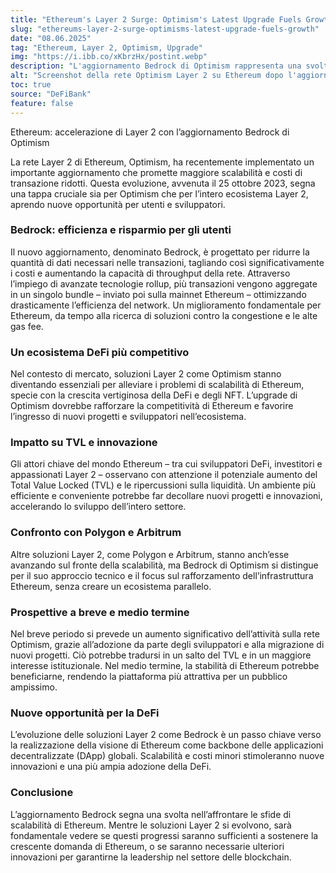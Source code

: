 ```yaml
---
title: "Ethereum's Layer 2 Surge: Optimism's Latest Upgrade Fuels Growth"
slug: "ethereums-layer-2-surge-optimisms-latest-upgrade-fuels-growth"
date: "08.06.2025"
tag: "Ethereum, Layer 2, Optimism, Upgrade"
img: "https://i.ibb.co/xKbrzHx/postint.webp"
description: "L'aggiornamento Bedrock di Optimism rappresenta una svolta per la scalabilità di Ethereum, offrendo transazioni più economiche e veloci, con un impatto positivo sull'adozione e sull'ecosistema DeFi."
alt: "Screenshot della rete Optimism Layer 2 su Ethereum dopo l'aggiornamento Bedrock"
toc: true
source: "DeFiBank"
feature: false
---
```


Ethereum: accelerazione di Layer 2 con l’aggiornamento Bedrock di Optimism

La rete Layer 2 di Ethereum, Optimism, ha recentemente implementato un importante aggiornamento che promette maggiore scalabilità e costi di transazione ridotti. Questa evoluzione, avvenuta il 25 ottobre 2023, segna una tappa cruciale sia per Optimism che per l’intero ecosistema Layer 2, aprendo nuove opportunità per utenti e sviluppatori.

### Bedrock: efficienza e risparmio per gli utenti

Il nuovo aggiornamento, denominato Bedrock, è progettato per ridurre la quantità di dati necessari nelle transazioni, tagliando così significativamente i costi e aumentando la capacità di throughput della rete. Attraverso l’impiego di avanzate tecnologie rollup, più transazioni vengono aggregate in un singolo bundle – inviato poi sulla mainnet Ethereum – ottimizzando drasticamente l’efficienza del network. Un miglioramento fondamentale per Ethereum, da tempo alla ricerca di soluzioni contro la congestione e le alte gas fee.

### Un ecosistema DeFi più competitivo

Nel contesto di mercato, soluzioni Layer 2 come Optimism stanno diventando essenziali per alleviare i problemi di scalabilità di Ethereum, specie con la crescita vertiginosa della DeFi e degli NFT. L’upgrade di Optimism dovrebbe rafforzare la competitività di Ethereum e favorire l’ingresso di nuovi progetti e sviluppatori nell’ecosistema.

### Impatto su TVL e innovazione

Gli attori chiave del mondo Ethereum – tra cui sviluppatori DeFi, investitori e appassionati Layer 2 – osservano con attenzione il potenziale aumento del Total Value Locked (TVL) e le ripercussioni sulla liquidità. Un ambiente più efficiente e conveniente potrebbe far decollare nuovi progetti e innovazioni, accelerando lo sviluppo dell’intero settore.

### Confronto con Polygon e Arbitrum

Altre soluzioni Layer 2, come Polygon e Arbitrum, stanno anch’esse avanzando sul fronte della scalabilità, ma Bedrock di Optimism si distingue per il suo approccio tecnico e il focus sul rafforzamento dell’infrastruttura Ethereum, senza creare un ecosistema parallelo.

### Prospettive a breve e medio termine

Nel breve periodo si prevede un aumento significativo dell’attività sulla rete Optimism, grazie all’adozione da parte degli sviluppatori e alla migrazione di nuovi progetti. Ciò potrebbe tradursi in un salto del TVL e in un maggiore interesse istituzionale. Nel medio termine, la stabilità di Ethereum potrebbe beneficiarne, rendendo la piattaforma più attrattiva per un pubblico ampissimo.

### Nuove opportunità per la DeFi

L’evoluzione delle soluzioni Layer 2 come Bedrock è un passo chiave verso la realizzazione della visione di Ethereum come backbone delle applicazioni decentralizzate (DApp) globali. Scalabilità e costi minori stimoleranno nuove innovazioni e una più ampia adozione della DeFi.

### Conclusione

L’aggiornamento Bedrock segna una svolta nell’affrontare le sfide di scalabilità di Ethereum. Mentre le soluzioni Layer 2 si evolvono, sarà fondamentale vedere se questi progressi saranno sufficienti a sostenere la crescente domanda di Ethereum, o se saranno necessarie ulteriori innovazioni per garantirne la leadership nel settore delle blockchain.
